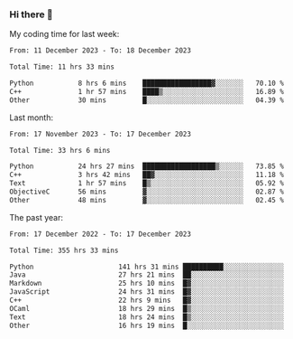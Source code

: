 ### Hi there 👋

My coding time for last week:

<!--START_SECTION:week-->

```txt
From: 11 December 2023 - To: 18 December 2023

Total Time: 11 hrs 33 mins

Python           8 hrs 6 mins    █████████████████▓░░░░░░░   70.10 %
C++              1 hr 57 mins    ████▒░░░░░░░░░░░░░░░░░░░░   16.89 %
Other            30 mins         █░░░░░░░░░░░░░░░░░░░░░░░░   04.39 %
```

<!--END_SECTION:week-->

Last month:

<!--START_SECTION:month-->

```txt
From: 17 November 2023 - To: 17 December 2023

Total Time: 33 hrs 6 mins

Python           24 hrs 27 mins  ██████████████████▒░░░░░░   73.85 %
C++              3 hrs 42 mins   ██▓░░░░░░░░░░░░░░░░░░░░░░   11.18 %
Text             1 hr 57 mins    █▒░░░░░░░░░░░░░░░░░░░░░░░   05.92 %
ObjectiveC       56 mins         ▓░░░░░░░░░░░░░░░░░░░░░░░░   02.87 %
Other            48 mins         ▓░░░░░░░░░░░░░░░░░░░░░░░░   02.45 %
```

<!--END_SECTION:month-->

The past year:

<!--START_SECTION:year-->

```txt
From: 17 December 2022 - To: 17 December 2023

Total Time: 355 hrs 33 mins

Python                     141 hrs 31 mins ██████████░░░░░░░░░░░░░░░   39.80 %
Java                       27 hrs 21 mins  ██░░░░░░░░░░░░░░░░░░░░░░░   07.69 %
Markdown                   25 hrs 10 mins  █▓░░░░░░░░░░░░░░░░░░░░░░░   07.08 %
JavaScript                 24 hrs 31 mins  █▓░░░░░░░░░░░░░░░░░░░░░░░   06.90 %
C++                        22 hrs 9 mins   █▓░░░░░░░░░░░░░░░░░░░░░░░   06.23 %
OCaml                      18 hrs 29 mins  █▒░░░░░░░░░░░░░░░░░░░░░░░   05.20 %
Text                       18 hrs 24 mins  █▒░░░░░░░░░░░░░░░░░░░░░░░   05.18 %
Other                      16 hrs 19 mins  █░░░░░░░░░░░░░░░░░░░░░░░░   04.59 %
```

<!--END_SECTION:year-->
